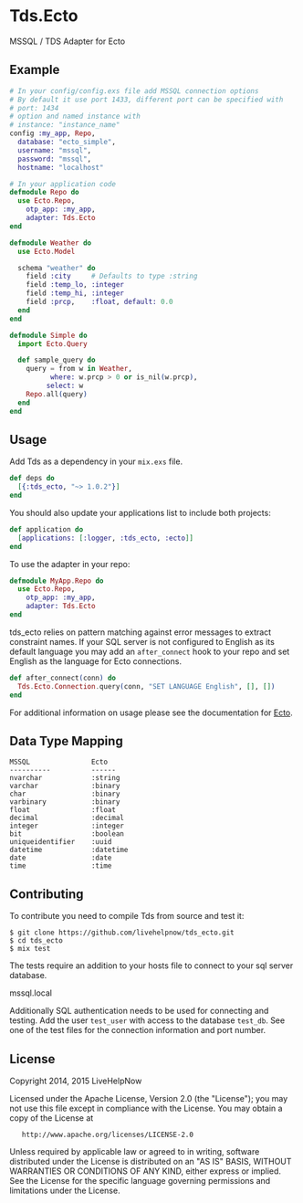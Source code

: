 # Tds.Ecto

MSSQL / TDS Adapter for Ecto

## Example
```elixir
# In your config/config.exs file add MSSQL connection options
# By default it use port 1433, different port can be specified with
# port: 1434
# option and named instance with
# instance: "instance_name"
config :my_app, Repo,
  database: "ecto_simple",
  username: "mssql",
  password: "mssql",
  hostname: "localhost"

# In your application code
defmodule Repo do
  use Ecto.Repo,
    otp_app: :my_app,
    adapter: Tds.Ecto
end

defmodule Weather do
  use Ecto.Model

  schema "weather" do
    field :city     # Defaults to type :string
    field :temp_lo, :integer
    field :temp_hi, :integer
    field :prcp,    :float, default: 0.0
  end
end

defmodule Simple do
  import Ecto.Query

  def sample_query do
    query = from w in Weather,
          where: w.prcp > 0 or is_nil(w.prcp),
         select: w
    Repo.all(query)
  end
end
```

## Usage

Add Tds as a dependency in your `mix.exs` file.

```elixir
def deps do
  [{:tds_ecto, "~> 1.0.2"}]
end
```

You should also update your applications list to include both projects:
```elixir
def application do
  [applications: [:logger, :tds_ecto, :ecto]]
end
```

To use the adapter in your repo:
```elixir
defmodule MyApp.Repo do
  use Ecto.Repo,
    otp_app: :my_app,
    adapter: Tds.Ecto
end
```

tds_ecto relies on pattern matching against error messages to extract constraint names.
If your SQL server is not configured to English as its default language you may add an `after_connect` hook to your repo and set English as the language for Ecto connections.

```elixir
def after_connect(conn) do
  Tds.Ecto.Connection.query(conn, "SET LANGUAGE English", [], [])
end
```

For additional information on usage please see the documentation for [Ecto](http://hexdocs.pm/ecto).

## Data Type Mapping

	MSSQL             	Ecto
	----------        	------
	nvarchar          	:string
	varchar			  	:binary
	char              	:binary
	varbinary		  	:binary
	float             	:float
	decimal           	:decimal
	integer 		  	:integer
	bit 			  	:boolean
	uniqueidentifier  	:uuid
	datetime		  	:datetime
	date			  	:date
	time 			  	:time


## Contributing

To contribute you need to compile Tds from source and test it:

```
$ git clone https://github.com/livehelpnow/tds_ecto.git
$ cd tds_ecto
$ mix test
```

The tests require an addition to your hosts file to connect to your sql server database.

<IP OF SQL SERVER>	mssql.local

Additionally SQL authentication needs to be used for connecting and testing. Add the user `test_user` with access to the database `test_db`. See one of the test files for the connection information and port number.

## License

   Copyright 2014, 2015 LiveHelpNow

   Licensed under the Apache License, Version 2.0 (the "License");
   you may not use this file except in compliance with the License.
   You may obtain a copy of the License at

       http://www.apache.org/licenses/LICENSE-2.0

   Unless required by applicable law or agreed to in writing, software
   distributed under the License is distributed on an "AS IS" BASIS,
   WITHOUT WARRANTIES OR CONDITIONS OF ANY KIND, either express or implied.
   See the License for the specific language governing permissions and
   limitations under the License.
